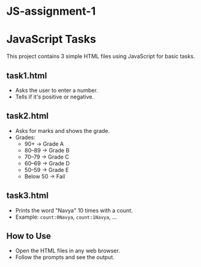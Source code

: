 # JS-assignment-1
# JavaScript Tasks

This project contains 3 simple HTML files using JavaScript for basic tasks.

## task1.html
- Asks the user to enter a number.
- Tells if it's positive or negative.

## task2.html
- Asks for marks and shows the grade.
- Grades:
  - 90+ → Grade A
  - 80–89 → Grade B
  - 70–79 → Grade C
  - 60–69 → Grade D
  - 50–59 → Grade E
  - Below 50 → Fail

## task3.html
- Prints the word "Navya" 10 times with a count.
- Example: `count:0Navya`, `count:1Navya`, ...

## How to Use
- Open the HTML files in any web browser.
- Follow the prompts and see the output.


